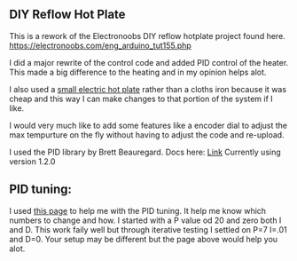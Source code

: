 ## DIY Reflow Hot Plate
This is a rework of the Electronoobs DIY reflow hotplate project found here. https://electronoobs.com/eng_arduino_tut155.php

I did a major rewrite of the control code and added PID control of the heater. This made a big difference to the heating and
in my opinion helps alot.

I also used a [small electric hot plate](https://www.amazon.ca/gp/product/B08R6F5JH8/ref=ppx_yo_dt_b_search_asin_image?ie=UTF8&psc=1) rather than a cloths iron because it was cheap and this way I can make changes to that
portion of the system if I like. 

I would very much like to add some features like a encoder dial to adjust the max tempurture on the fly without having to
adjust the code and re-upload.

I used the PID library by Brett Beauregard. Docs here: [Link](https://playground.arduino.cc/Code/PIDLibrary/) Currently using version 1.2.0

## PID tuning:
I used [this page](https://www.compuphase.com/electronics/reflowsolderprofiles.htm#_) to help me with the PID tuning. 
It help me know which numbers to change and how. I started with a P value od 20 and zero both I and D. This work faily well but through iterative testing I settled on P=7 I=.01 and D=0. Your setup may be different but the page above would help you alot. 
